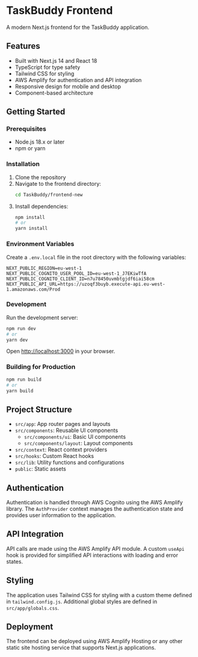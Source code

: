 # TaskBuddy Frontend

A modern Next.js frontend for the TaskBuddy application.

## Features

- Built with Next.js 14 and React 18
- TypeScript for type safety
- Tailwind CSS for styling
- AWS Amplify for authentication and API integration
- Responsive design for mobile and desktop
- Component-based architecture

## Getting Started

### Prerequisites

- Node.js 18.x or later
- npm or yarn

### Installation

1. Clone the repository
2. Navigate to the frontend directory:
   ```bash
   cd TaskBuddy/frontend-new
   ```
3. Install dependencies:
   ```bash
   npm install
   # or
   yarn install
   ```

### Environment Variables

Create a `.env.local` file in the root directory with the following variables:

```
NEXT_PUBLIC_REGION=eu-west-1
NEXT_PUBLIC_COGNITO_USER_POOL_ID=eu-west-1_J7EKiwTfA
NEXT_PUBLIC_COGNITO_CLIENT_ID=n7u78450uvmbtgjdf6iai58cm
NEXT_PUBLIC_API_URL=https://uzoqf3buyb.execute-api.eu-west-1.amazonaws.com/Prod
```

### Development

Run the development server:

```bash
npm run dev
# or
yarn dev
```

Open [http://localhost:3000](http://localhost:3000) in your browser.

### Building for Production

```bash
npm run build
# or
yarn build
```

## Project Structure

- `src/app`: App router pages and layouts
- `src/components`: Reusable UI components
  - `src/components/ui`: Basic UI components
  - `src/components/layout`: Layout components
- `src/context`: React context providers
- `src/hooks`: Custom React hooks
- `src/lib`: Utility functions and configurations
- `public`: Static assets

## Authentication

Authentication is handled through AWS Cognito using the AWS Amplify library. The `AuthProvider` context manages the authentication state and provides user information to the application.

## API Integration

API calls are made using the AWS Amplify API module. A custom `useApi` hook is provided for simplified API interactions with loading and error states.

## Styling

The application uses Tailwind CSS for styling with a custom theme defined in `tailwind.config.js`. Additional global styles are defined in `src/app/globals.css`.

## Deployment

The frontend can be deployed using AWS Amplify Hosting or any other static site hosting service that supports Next.js applications.